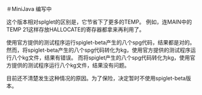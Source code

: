 ＃MiniJava
编写中

这个版本相对splglet的区别是，它节省下了更多的TEMP。
例如，连MAIN中的TEMP 21这样存放HALLOCATE的寄存器都拿来再利用了。

使用官方提供的测试程序运行spiglet-beta产生的八个spg代码，结果都是对的。
然而，将spiglet-beta产生的八个spg代码转化为kg，使用官方提供的测试程序运行八个kg文件，结果有错误。
而将spiglet产生的八个spg代码转化为kg，使用官方提供的测试程序运行八个kg文件，结果没有问题。

目前还不清楚发生这种情况的原因。为了保险，决定暂时不使用spiglet-beta版本。
